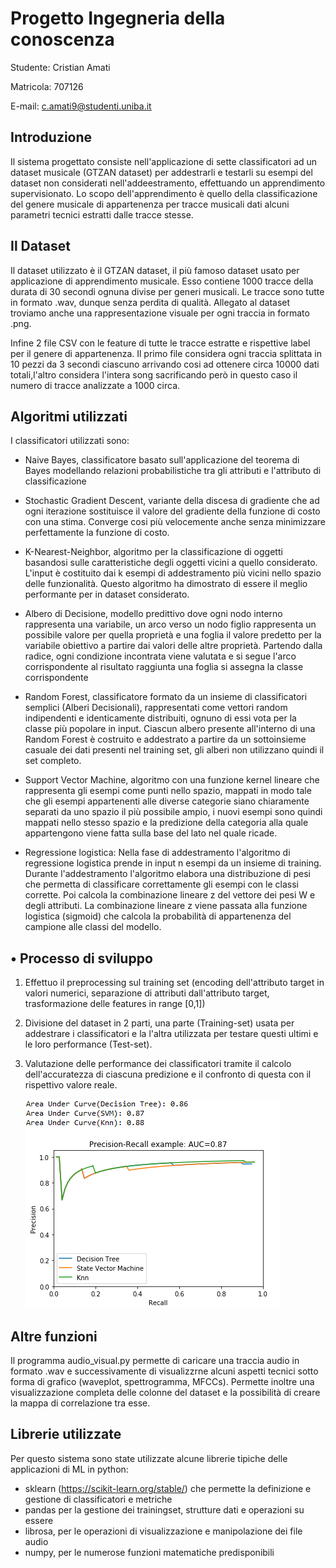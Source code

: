 # Progetto Ingegneria della conoscenza

Studente: Cristian Amati

Matricola: 707126

E-mail: c.amati9@studenti.uniba.it

## 	Introduzione
Il sistema progettato consiste nell'applicazione di sette classificatori ad un dataset musicale (GTZAN dataset) per addestrarli e testarli su esempi del dataset non considerati nell'addeestramento, effettuando un apprendimento supervisionato.
Lo scopo dell'apprendimento è quello della classificazione del genere musicale di appartenenza per tracce musicali dati alcuni parametri tecnici estratti dalle tracce stesse.

## Il Dataset
Il dataset utilizzato è il GTZAN dataset, il più famoso dataset usato per applicazione di apprendimento musicale.
Esso contiene 1000 tracce della durata di 30 secondi ognuna divise per generi musicali.
Le tracce sono tutte in formato .wav, dunque senza perdita di qualità.
Allegato al dataset troviamo anche una rappresentazione visuale per ogni traccia in formato .png.

Infine 2 file CSV con le feature di tutte le tracce estratte e rispettive label per il genere di appartenenza.
Il primo file considera ogni traccia splittata in 10 pezzi da 3 secondi ciascuno arrivando cosi ad ottenere circa 10000 dati totali,l'altro considera l'intera song sacrificando però in questo caso il numero di tracce analizzate a 1000 circa.



## 	Algoritmi utilizzati
I classificatori utilizzati sono:
- Naive Bayes, classificatore basato sull'applicazione del teorema di Bayes modellando relazioni probabilistiche tra gli attributi  e l'attributo di classificazione
- Stochastic Gradient Descent, variante della discesa di gradiente che ad ogni iterazione sostituisce il valore del gradiente della funzione di costo con una stima. Converge cosi più velocemente anche senza minimizzare perfettamente la funzione di costo.
- K-Nearest-Neighbor, algoritmo per la classificazione di oggetti basandosi sulle caratteristiche degli oggetti vicini a quello considerato. L'input è costituito dai k esempi di addestramento più vicini nello spazio delle funzionalità. Questo algoritmo ha dimostrato di essere il meglio performante per in dataset considerato.

- Albero di Decisione, modello predittivo dove ogni nodo interno rappresenta una variabile, un arco verso un nodo figlio rappresenta un possibile valore per quella proprietà e una foglia il valore predetto per la variabile obiettivo a partire dai valori delle altre proprietà. Partendo dalla radice, ogni condizione incontrata viene valutata e si segue l'arco
corrispondente al risultato
raggiunta una foglia si assegna la classe corrispondente

- Random Forest, classificatore formato da un insieme di
classificatori semplici (Alberi Decisionali), rappresentati come vettori random
indipendenti e identicamente distribuiti, ognuno di essi vota per la classe più
popolare in input.
Ciascun albero presente all'interno di una Random Forest è costruito e addestrato a
partire da un sottoinsieme casuale dei dati presenti nel training set, gli alberi non
utilizzano quindi il set completo.

- Support Vector Machine, algoritmo con una funzione kernel lineare che rappresenta gli esempi come punti nello spazio, mappati in modo tale che gli esempi appartenenti alle diverse categorie siano chiaramente separati da uno spazio il più possibile ampio, i nuovi esempi sono quindi mappati nello stesso spazio e la predizione della categoria alla quale appartengono viene fatta sulla base del lato nel quale ricade.

- Regressione logistica: Nella fase di addestramento l'algoritmo di regressione logistica prende in input n esempi da un insieme di training. Durante l'addestramento l'algoritmo elabora una distribuzione di pesi che permetta di classificare correttamente gli esempi con le classi corrette. Poi calcola la combinazione lineare z del vettore dei pesi W e degli attributi. La combinazione lineare z viene passata alla funzione logistica (sigmoid) che calcola la probabilità di appartenenza del campione alle classi del modello.

## •	Processo di sviluppo
1)  Effettuo il preprocessing sul training set (encoding dell'attributo target in valori numerici, separazione di attributi dall'attributo target, trasformazione delle features in range [0,1])

2)	Divisione del dataset in 2 parti, una parte (Training-set) usata per addestrare i classificatori e la l'altra utilizzata per testare questi ultimi e le loro performance (Test-set).

3)	Valutazione delle performance dei classificatori tramite il calcolo dell'accuratezza di ciascuna predizione e il confronto di questa con il rispettivo valore reale.

      ![Esempio di grafico](https://github.com/DaniMe98/ICon-progetto/blob/master/Cattura.PNG)

## 	Altre funzioni
Il programma audio_visual.py permette di caricare una traccia audio in formato .wav e successivamente di visualizzrne alcuni aspetti tecnici sotto forma di grafico (waveplot, spettrogramma, MFCCs).
Permette inoltre una visualizzazione completa delle colonne del dataset e la possibilità di creare la mappa di correlazione tra esse.

## 	Librerie utilizzate
Per questo sistema sono state utilizzate alcune librerie tipiche delle applicazioni di ML in python:
- sklearn (https://scikit-learn.org/stable/) che permette la definizione e gestione di classificatori e metriche
- pandas per la gestione dei trainingset, strutture dati e operazioni su essere
- librosa, per le operazioni di visualizzazione e manipolazione dei file audio
- numpy, per le numerose funzioni matematiche predisponibili
